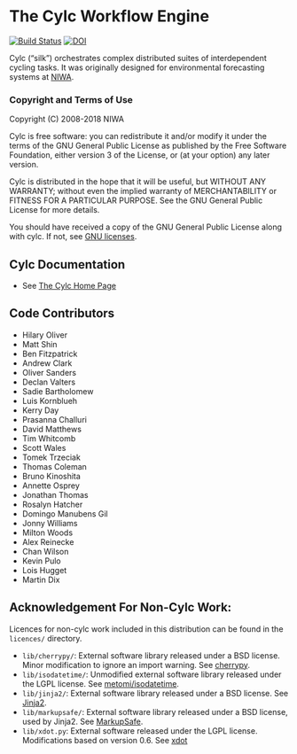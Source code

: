 # The Cylc Workflow Engine

[![Build Status](https://travis-ci.org/cylc/cylc.svg?branch=master)](https://travis-ci.org/cylc/cylc)
[![DOI](https://zenodo.org/badge/1836229.svg)](https://zenodo.org/badge/latestdoi/1836229)

Cylc (“silk”) orchestrates complex distributed suites of interdependent cycling
tasks. It was originally designed for environmental forecasting systems at
[NIWA](https://www.niwa.co.nz).

### Copyright and Terms of Use

Copyright (C) 2008-2018 NIWA
 
Cylc is free software: you can redistribute it and/or modify it under the terms
of the GNU General Public License as published by the Free Software Foundation,
either version 3 of the License, or (at your option) any later version.
 
Cylc is distributed in the hope that it will be useful, but WITHOUT ANY
WARRANTY; without even the implied warranty of MERCHANTABILITY or FITNESS FOR A
PARTICULAR PURPOSE.  See the GNU General Public License for more details.
 
You should have received a copy of the GNU General Public License along with
cylc.  If not, see [GNU licenses](http://www.gnu.org/licenses/).

## Cylc Documentation
 * See [The Cylc Home Page](https://cylc.github.io/cylc)

## Code Contributors
<!--  git shortlog -s -n -->
 *  Hilary Oliver
 *  Matt Shin
 *  Ben Fitzpatrick
 *  Andrew Clark
 *  Oliver Sanders
 *  Declan Valters
 *  Sadie Bartholomew
 *  Luis Kornblueh
 *  Kerry Day
 *  Prasanna Challuri
 *  David Matthews
 *  Tim Whitcomb
 *  Scott Wales
 *  Tomek Trzeciak
 *  Thomas Coleman
 *  Bruno Kinoshita
 *  Annette Osprey
 *  Jonathan Thomas
 *  Rosalyn Hatcher
 *  Domingo Manubens Gil
 *  Jonny Williams
 *  Milton Woods
 *  Alex Reinecke
 *  Chan Wilson
 *  Kevin Pulo
 *  Lois Hugget
 *  Martin Dix
 
## Acknowledgement For Non-Cylc Work:
Licences for non-cylc work included in this distribution can be found in the
`licences/` directory.
 * `lib/cherrypy/`:
    External software library released under a BSD license.
    Minor modification to ignore an import warning.
    See [cherrypy](http://www.cherrypy.org/).
 * `lib/isodatetime/`:
    Unmodified external software library released under the LGPL license.
    See [metomi/isodatetime](https://github.com/metomi/isodatetime/).
 * `lib/jinja2/`:
    External software library released under a BSD license.
    See [Jinja2](http://jinja.pocoo.org/).
 * `lib/markupsafe/`:
    External software library released under a BSD license, used by Jinja2.
    See [MarkupSafe](http://www.pocoo.org/projects/markupsafe/).
 * `lib/xdot.py`:
    External software released under the LGPL license.
    Modifications based on version 0.6. See
    [xdot](https://github.com/jrfonseca/xdot.py)

